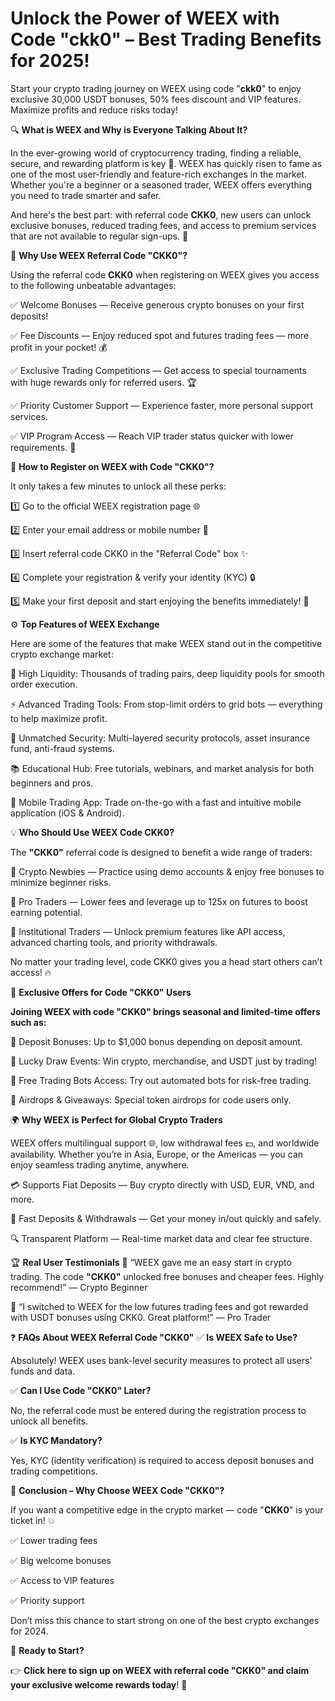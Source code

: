 # Unlock the Power of WEEX with Code "ckk0" – Best Trading Benefits for 2025!

Start your crypto trading journey on WEEX using code "**ckk0**" to enjoy exclusive 30,000 USDT bonuses, 50% fees discount and VIP features. Maximize profits and reduce risks today!

🔍 **What is WEEX and Why is Everyone Talking About It?**

In the ever-growing world of cryptocurrency trading, finding a reliable, secure, and rewarding platform is key 🔑. WEEX has quickly risen to fame as one of the most user-friendly and feature-rich exchanges in the market. Whether you're a beginner or a seasoned trader, WEEX offers everything you need to trade smarter and safer.

And here's the best part: with referral code **CKK0**,
new users can unlock exclusive bonuses, reduced trading fees, and access to premium services that are not available to regular sign-ups. 🎁

🎯 **Why Use WEEX Referral Code "CKK0"?**

Using the referral code **CKK0** when registering on WEEX gives you access to the following unbeatable advantages:

✅ Welcome Bonuses — Receive generous crypto bonuses on your first deposits!

✅ Fee Discounts — Enjoy reduced spot and futures trading fees — more profit in your pocket! 💰

✅ Exclusive Trading Competitions — Get access to special tournaments with huge rewards only for referred users. 🏆

✅ Priority Customer Support — Experience faster, more personal support services.

✅ VIP Program Access — Reach VIP trader status quicker with lower requirements. 👑

📝 **How to Register on WEEX with Code "CKK0"?**

It only takes a few minutes to unlock all these perks:

1️⃣ Go to the official WEEX registration page 🌐

2️⃣ Enter your email address or mobile number 📱

3️⃣ Insert referral code CKK0 in the "Referral Code" box ✨

4️⃣ Complete your registration & verify your identity (KYC) 🔒

5️⃣ Make your first deposit and start enjoying the benefits immediately! 🚀

⚙️ **Top Features of WEEX Exchange**

Here are some of the features that make WEEX stand out in the competitive crypto exchange market:

🌟 High Liquidity: Thousands of trading pairs, deep liquidity pools for smooth order execution.

⚡ Advanced Trading Tools: From stop-limit orders to grid bots — everything to help maximize profit.

🔐 Unmatched Security: Multi-layered security protocols, asset insurance fund, anti-fraud systems.

📚 Educational Hub: Free tutorials, webinars, and market analysis for both beginners and pros.

📱 Mobile Trading App: Trade on-the-go with a fast and intuitive mobile application (iOS & Android).

💡 **Who Should Use WEEX Code CKK0?**

The **"CKK0"** referral code is designed to benefit a wide range of traders:

👶 Crypto Newbies — Practice using demo accounts & enjoy free bonuses to minimize beginner risks.

💼 Pro Traders — Lower fees and leverage up to 125x on futures to boost earning potential.

🏦 Institutional Traders — Unlock premium features like API access, advanced charting tools, and priority withdrawals.

No matter your trading level, code CKK0 gives you a head start others can’t access! 🔥

🎁 **Exclusive Offers for Code "CKK0" Users**

**Joining WEEX with code "CKK0" brings seasonal and limited-time offers such as:**

🎉 Deposit Bonuses: Up to $1,000 bonus depending on deposit amount.

🎲 Lucky Draw Events: Win crypto, merchandise, and USDT just by trading!

🤖 Free Trading Bots Access: Try out automated bots for risk-free trading.

🎯 Airdrops & Giveaways: Special token airdrops for code users only.

🌍 **Why WEEX is Perfect for Global Crypto Traders**

WEEX offers multilingual support 🌐, low withdrawal fees 💵, and worldwide availability. Whether you’re in Asia, Europe, or the Americas — you can enjoy seamless trading anytime, anywhere.

💳 Supports Fiat Deposits — Buy crypto directly with USD, EUR, VND, and more.

🚀 Fast Deposits & Withdrawals — Get your money in/out quickly and safely.

🔍 Transparent Platform — Real-time market data and clear fee structure.

🏆 **Real User Testimonials**
💬 “WEEX gave me an easy start in crypto trading. The code **"CKK0"** unlocked free bonuses and cheaper fees. Highly recommend!” — Crypto Beginner

💬 “I switched to WEEX for the low futures trading fees and got rewarded with USDT bonuses using CKK0. Great platform!” — Pro Trader

❓ **FAQs About WEEX Referral Code "CKK0"**
✅ **Is WEEX Safe to Use?**

Absolutely! WEEX uses bank-level security measures to protect all users' funds and data.

✅ **Can I Use Code "CKK0" Later?**

No, the referral code must be entered during the registration process to unlock all benefits.

✅ **Is KYC Mandatory?**

Yes, KYC (identity verification) is required to access deposit bonuses and trading competitions.

🎯 **Conclusion – Why Choose WEEX Code "CKK0"?**

If you want a competitive edge in the crypto market — code "**CKK0**" is your ticket in! 💥

✅ Lower trading fees

✅ Big welcome bonuses

✅ Access to VIP features

✅ Priority support

Don’t miss this chance to start strong on one of the best crypto exchanges for 2024.

🔗 **Ready to Start?**

👉 **Click here to sign up on WEEX with referral code "CKK0" and claim your exclusive welcome rewards today**! 🎁
